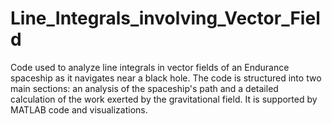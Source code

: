 # Line_Integrals_involving_Vector_Field
Code used to analyze line integrals in vector fields of an Endurance spaceship as it navigates near a black hole. 
The code is structured into two main sections: an analysis of the spaceship's path and a detailed calculation of the work exerted by the gravitational field. 
It is supported by MATLAB code and visualizations.
